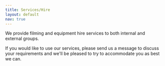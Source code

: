 ```yaml
---
title: Services/Hire
layout: default
nav: true
---
```


We provide filming and equipment hire services to both internal and external groups.

If you would like to use our services, please send us a message to discuss your requirements and we'll be pleased to try to accommodate you as best we can.

